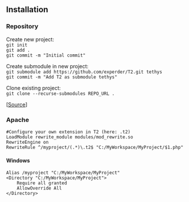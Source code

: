 
## Installation

### Repository

Create new project:  
`git init`  
`git add .`  
`git commit -m "Initial commit"`

Create submodule in new project:  
`git submodule add https://github.com/experder/T2.git tethys`  
`git commit -m "Add T2 as submodule tethys"`

Clone existing project:  
`git clone --recurse-submodules REPO_URL .`

[[Source](http://gitfabian.github.io/Tethys/install.html)]

### Apache

    #Configure your own extension in T2 (here: .t2)
    LoadModule rewrite_module modules/mod_rewrite.so
    RewriteEngine on
    RewriteRule ^/myproject/(.*)\.t2$ "C:/MyWorkspace/MyProject/$1.php"

#### Windows

    Alias /myproject "C:/MyWorkspace/MyProject"
    <Directory "C:/MyWorkspace/MyProject">
        Require all granted
        AllowOverride All
    </Directory>
